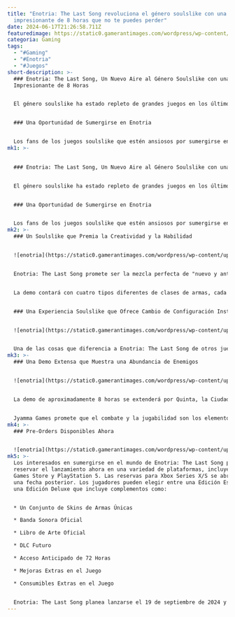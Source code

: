 ```yaml
---
title: "Enotria: The Last Song revoluciona el género soulslike con una demo
  impresionante de 8 horas que no te puedes perder"
date: 2024-06-17T21:26:58.711Z
featuredimage: https://static0.gamerantimages.com/wordpress/wp-content/uploads/2024/05/enotriathelastsongheader.png?q=70&fit=contain&w=1140&h=&dpr=1
categoria: Gaming
tags:
  - "#Gaming"
  - "#Enotria"
  - "#Juegos"
short-description: >-
  ### Enotria: The Last Song, Un Nuevo Aire al Género Soulslike con una Demo
  Impresionante de 8 Horas


  El género soulslike ha estado repleto de grandes juegos en los últimos años. Los jugadores aún disfrutan de las épicas aventuras como Elden Ring, Remnant 2 y, más recientemente, Lies of P. Ahora, un nuevo estudio está entrando en el género soulslike con su propio lanzamiento anticipado, Enotria: The Last Song, un viaje expansivo y detallado inspirado en el folclore italiano. A primera vista, el próximo lanzamiento de Jyamma Games, con sede en Italia, parece ser un soulslike verdaderamente robusto y lleno de creatividad, que los jugadores tendrán la oportunidad de probar por sí mismos gracias a una demo extensa e impresionantemente detallada.


  ### Una Oportunidad de Sumergirse en Enotria


  Los fans de los juegos soulslike que estén ansiosos por sumergirse en el mundo de Enotria: The Last Song tendrán la oportunidad de jugar una demo extensa a partir del 22 de mayo de 2024 (y hasta el 30 de julio de 2024). La d
mk1: >-
  

  ### Enotria: The Last Song, Un Nuevo Aire al Género Soulslike con una Demo Impresionante de 8 Horas


  El género soulslike ha estado repleto de grandes juegos en los últimos años. Los jugadores aún disfrutan de las épicas aventuras como Elden Ring, Remnant 2 y, más recientemente, Lies of P. Ahora, un nuevo estudio está entrando en el género soulslike con su propio lanzamiento anticipado, Enotria: The Last Song, un viaje expansivo y detallado inspirado en el folclore italiano. A primera vista, el próximo lanzamiento de Jyamma Games, con sede en Italia, parece ser un soulslike verdaderamente robusto y lleno de creatividad, que los jugadores tendrán la oportunidad de probar por sí mismos gracias a una demo extensa e impresionantemente detallada.


  ### Una Oportunidad de Sumergirse en Enotria


  Los fans de los juegos soulslike que estén ansiosos por sumergirse en el mundo de Enotria: The Last Song tendrán la oportunidad de jugar una demo extensa a partir del 22 de mayo de 2024 (y hasta el 30 de julio de 2024). La demo se lanzará tanto en PS5 como en PC a través de Steam y Epic Games Store. Los jugadores pueden esperar pasar una cantidad considerable de tiempo navegando por Quinta, la Ciudad de los Actores, mientras reciben una visión general de los elementos expansivos del juego en una demo que, según los desarrolladores, durará más de 8 horas para aquellos interesados en ver y experimentar todo lo que hay escondido a lo largo del micro-viaje.
mk2: >-
  ### Un Soulslike que Premia la Creatividad y la Habilidad


  ![enotria](https://static0.gamerantimages.com/wordpress/wp-content/uploads/2024/05/enotriathelastsongfight.png?q=70&fit=crop&w=1500&dpr=1 "enotria")


  Enotria: The Last Song promete ser la mezcla perfecta de "nuevo y antiguo", combinando elementos clásicos del género soulslike con ideas nuevas e innovadoras que ayudarán a este lanzamiento a trazar su propio camino en la categoría en rápida expansión. Los jugadores que busquen una experiencia de combate central que "se vea y se sienta" como un juego soulslike se sentirán como en casa con las mecánicas de juego de Enotria, que son castigadoras pero gratificantes y premian tanto la habilidad como la creatividad. Jyamma Games ha hecho un gran esfuerzo para crear una experiencia verdaderamente personalizable para los jugadores, dándoles las herramientas y armas necesarias para crear sus propias configuraciones que se alineen bien con su estilo de juego único.


  La demo contará con cuatro tipos diferentes de clases de armas, cada una con su propia colección de armas para probar. En total, habrá 22 armas para probar a lo largo de la demo, junto con 18 Líneas (similares a Hechizos o Habilidades). Los jugadores también tendrán acceso a 6 máscaras diferentes, que no solo cambiarán su apariencia sino que también pueden alterar su estilo de juego y habilidades. Hay tres Gemas diferentes para coleccionar, que cambiarán cómo los jugadores usan el detallado sistema de "Parada", así como 32 Beneficios para probar. Los jugadores también tendrán acceso a 7 Aspectos diferentes, que actúan como cambiadores de estadísticas equipables que pueden ayudar a los jugadores a alterar una configuración dada sin tener que cambiar sus asignaciones de estadísticas.


  ### Una Experiencia Soulslike que Ofrece Cambio de Configuración Instantáneo


  ![enotria](https://static0.gamerantimages.com/wordpress/wp-content/uploads/2024/05/enotriathelastsongmaskedonesolo.png?q=70&fit=crop&w=1500&dpr=1 "enotria")


  Una de las cosas que diferencia a Enotria: The Last Song de otros juegos soulslike es la útil capacidad de los jugadores para cambiar sin problemas entre múltiples configuraciones incluso durante el combate. Los jugadores podrán crear, personalizar y guardar hasta tres configuraciones separadas (completas con sus propias armas únicas, Líneas y Aspectos), a las que luego podrán cambiar rápidamente cuando deseen. Esto promete mejorar en gran medida la creatividad que los jugadores tendrán al aventurarse por Enotria: The Last Song, dándoles verdadera libertad para jugar y experimentar el único soulslike a su manera.
mk3: >-
  ### Una Demo Extensa que Muestra una Abundancia de Enemigos


  ![enotria](https://static0.gamerantimages.com/wordpress/wp-content/uploads/2024/05/enotriathelastsongbattletwomasks.png?q=70&fit=crop&w=1500&dpr=1 "enotria")


  La demo de aproximadamente 8 horas se extenderá por Quinta, la Ciudad de los Actores, con los jugadores controlando a un personaje misterioso conocido como La Máscara del Cambio. Durante su aventura, los jugadores se enfrentarán a 27 tipos diferentes de enemigos, incluidos algunos poderosos conocidos como Variantes, que tendrán conjuntos de movimientos alterados y armas poderosas. Los jugadores también se enfrentarán a 2 Minijefes y un Jefe Principal durante su aventura en la demo.


  Jyamma Games promete que el combate y la jugabilidad son los elementos principales que impulsan la hermosa aventura, pero señalan que la historia y los elementos de misiones siguen siendo una parte importante del viaje. Cada una de las armas, enemigos, máscaras, jefes y NPCs esparcidos por el mundo de Enotria: The Last Song están inspirados en el folclore italiano, y los aficionados a la historia deberían disfrutar reconociendo todas las referencias históricas y guiños esparcidos a lo largo del lanzamiento meticulosamente elaborado.
mk4: >-
  ### Pre-Orders Disponibles Ahora


  ![enotria](https://static0.gamerantimages.com/wordpress/wp-content/uploads/2024/05/enotriathelastsongstagnationtakingover.png?q=70&fit=crop&w=1500&dpr=1 "enotria")
mk5: >-
  Los interesados en sumergirse en el mundo de Enotria: The Last Song pueden
  reservar el lanzamiento ahora en una variedad de plataformas, incluyendo Epic
  Games Store y PlayStation 5. Las reservas para Xbox Series X/S se abrirán en
  una fecha posterior. Los jugadores pueden elegir entre una Edición Estándar o
  una Edición Deluxe que incluye complementos como:


  * Un Conjunto de Skins de Armas Únicas

  * Banda Sonora Oficial

  * Libro de Arte Oficial

  * DLC Futuro

  * Acceso Anticipado de 72 Horas

  * Mejoras Extras en el Juego

  * Consumibles Extras en el Juego


  Enotria: The Last Song planea lanzarse el 19 de septiembre de 2024 y estará disponible en PC (a través de Steam y Epic Games Store), PS5 y Xbox Series X/S.
---
```

